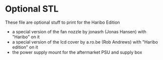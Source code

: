 # Optional STL

These file are optional stuff to print for the Haribo Edition

- a special version of the fan nozzle by jonasrh (Jonas Hansen) with "Haribo" on it
- a special version of the lcd cover by a.ro.be (Rob Andrews) with "Haribo edition" on it
- the power supply mount for the aftermarket PSU and supply box
